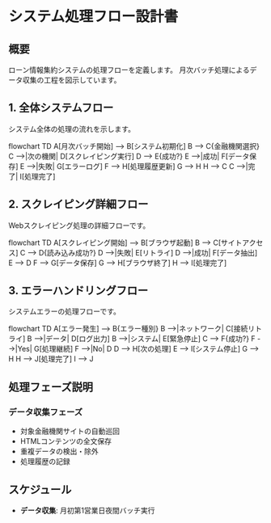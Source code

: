 # システム処理フロー設計書

## 概要

ローン情報集約システムの処理フローを定義します。
月次バッチ処理によるデータ収集の工程を図示しています。

## 1. 全体システムフロー

システム全体の処理の流れを示します。


flowchart TD
    A[月次バッチ開始] --> B[システム初期化]
    B --> C{金融機関選択}
    C -->|次の機関| D[スクレイピング実行]
    D --> E{成功?}
    E -->|成功| F[データ保存]
    E -->|失敗| G[エラーログ]
    F --> H[処理履歴更新]
    G --> H
    H --> C
    C -->|完了| I[処理完了]



## 2. スクレイピング詳細フロー

Webスクレイピング処理の詳細フローです。


flowchart TD
    A[スクレイピング開始] --> B[ブラウザ起動]
    B --> C[サイトアクセス]
    C --> D{読み込み成功?}
    D -->|失敗| E[リトライ]
    D -->|成功| F[データ抽出]
    E --> D
    F --> G[データ保存]
    G --> H[ブラウザ終了]
    H --> I[処理完了]


## 3. エラーハンドリングフロー

システムエラーの処理フローです。


flowchart TD
    A[エラー発生] --> B{エラー種別}
    B -->|ネットワーク| C[接続リトライ]
    B -->|データ| D[ログ出力]
    B -->|システム| E[緊急停止]
    C --> F{成功?}
    F -->|Yes| G[処理継続]
    F -->|No| D
    D --> H[次の処理]
    E --> I[システム停止]
    G --> H
    H --> J[処理完了]
    I --> J


## 処理フェーズ説明

### データ収集フェーズ
- 対象金融機関サイトの自動巡回
- HTMLコンテンツの全文保存
- 重複データの検出・除外
- 処理履歴の記録

## スケジュール

- **データ収集**: 月初第1営業日夜間バッチ実行